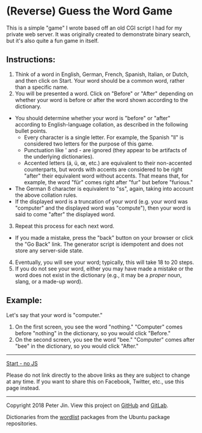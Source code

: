# \(Reverse) Guess the Word Game

This is a simple "game" I wrote based off an old CGI script I had for my private
web server. It was originally created to demonstrate binary search, but it's
also quite a fun game in itself.

## Instructions:

1. Think of a word in English, German, French, Spanish, Italian, or Dutch,
and then click on Start. Your word should be a common word, rather than a
specific name.
2. You will be presented a word. Click on "Before" or "After" depending on
whether your word is before or after the word shown according to the dictionary.
 - You should determine whether your word is "before" or "after" according to
   English-language collation, as described in the following bullet points.
    - Every character is a single letter. For example, the Spanish "ll" is
      considered two letters for the purpose of this game.
    - Punctuation like ' and - are ignored \(they appear to be artifacts of the
      underlying dictionaries).
    - Accented letters \(á, ü, œ, etc.) are equivalent to their non-accented
     counterparts, but words with accents are considered to be right "after"
     their equivalent word without accents. That means that, for example, the
     word "für" comes right after "fur" but before "furious."
 - The German ß character is equivalent to "ss", again, taking into account the
   above collation rules.
 - If the displayed word is a truncation of your word \(e.g. your word was
   "computer" and the displayed word was "compute"), then your word is said to
   come "after" the displayed word.
3. Repeat this process for each next word.
 - If you made a mistake, press the "back" button on your browser or click the
   "Go Back" link. The generator script is idempotent and does not store any
   server-side state.
4. Eventually, you will see your word; typically, this will take 18 to 20 steps.
5. If you do not see your word, either you may have made a mistake or the word
does not exist in the dictionary \(e.g., it may be a *proper* noun, slang, or a
made-up word).

## Example:

Let's say that your word is "computer."

1. On the first screen, you see the word "nothing." "Computer" comes before
"nothing" in the dictionary, so you would click "Before."
2. On the second screen, you see the word "bee." "Computer" comes after "bee"
in the dictionary, so you would click "After."

---

[Start - no JS](https://us-central1-webclockbackend.cloudfunctions.net/gtw)

Please do not link directly to the above links as they are subject to change
at any time. If you want to share this on Facebook, Twitter, etc., use this
page instead.

---

Copyright 2018 Peter Jin. View this project on
[GitHub](https://github.com/PHJArea217/wordgame) and
[GitLab](https://gitlab.com/PHJArea217/wordgame).

Dictionaries from the [wordlist](https://packages.ubuntu.com/cosmic/wordlist)
packages from the Ubuntu package repositories.